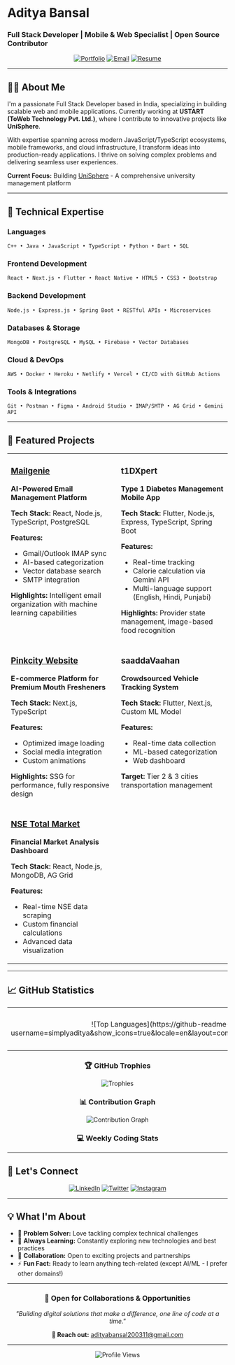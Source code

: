 # Aditya Bansal

### Full Stack Developer | Mobile & Web Specialist | Open Source Contributor

<div align="center">
  
[![Portfolio](https://img.shields.io/badge/Portfolio-aditya--bansal.tech-4285F4?style=for-the-badge&logo=google-chrome&logoColor=white)](https://aditya-bansal.tech/)
[![Email](https://img.shields.io/badge/Email-adityabansal200311%40gmail.com-EA4335?style=for-the-badge&logo=gmail&logoColor=white)](mailto:adityabansal200311@gmail.com)
[![Resume](https://img.shields.io/badge/Resume-View%20PDF-0077B5?style=for-the-badge&logo=adobe-acrobat-reader&logoColor=white)](https://drive.google.com/file/d/1r6uKU6sIzTid9m__c_WF0r3761y7OVOc/view?usp=sharing)

</div>

---

## 👨‍💻 About Me

I'm a passionate Full Stack Developer based in India, specializing in building scalable web and mobile applications. Currently working at **USTART (ToWeb Technology Pvt. Ltd.)**, where I contribute to innovative projects like **UniSphere**.

With expertise spanning across modern JavaScript/TypeScript ecosystems, mobile frameworks, and cloud infrastructure, I transform ideas into production-ready applications. I thrive on solving complex problems and delivering seamless user experiences.

**Current Focus:** Building [UniSphere](https://unisphere.bmu.edu.in/) - A comprehensive university management platform

---

## 🚀 Technical Expertise

### Languages
```
C++ • Java • JavaScript • TypeScript • Python • Dart • SQL
```

### Frontend Development
```
React • Next.js • Flutter • React Native • HTML5 • CSS3 • Bootstrap
```

### Backend Development
```
Node.js • Express.js • Spring Boot • RESTful APIs • Microservices
```

### Databases & Storage
```
MongoDB • PostgreSQL • MySQL • Firebase • Vector Databases
```

### Cloud & DevOps
```
AWS • Docker • Heroku • Netlify • Vercel • CI/CD with GitHub Actions
```

### Tools & Integrations
```
Git • Postman • Figma • Android Studio • IMAP/SMTP • AG Grid • Gemini API
```

---

## 💼 Featured Projects

<table>
<tr>
<td width="50%" valign="top">

### [Mailgenie](https://mailgenie.aditya-bansal.tech)
**AI-Powered Email Management Platform**

**Tech Stack:** React, Node.js, TypeScript, PostgreSQL

**Features:**
- Gmail/Outlook IMAP sync
- AI-based categorization
- Vector database search
- SMTP integration

**Highlights:** Intelligent email organization with machine learning capabilities

</td>
<td width="50%" valign="top">

### t1DXpert
**Type 1 Diabetes Management Mobile App**

**Tech Stack:** Flutter, Node.js, Express, TypeScript, Spring Boot

**Features:**
- Real-time tracking
- Calorie calculation via Gemini API
- Multi-language support (English, Hindi, Punjabi)

**Highlights:** Provider state management, image-based food recognition

</td>
</tr>
<tr>
<td width="50%" valign="top">

### [Pinkcity Website](https://pinkcitymouthfresheners.com)
**E-commerce Platform for Premium Mouth Fresheners**

**Tech Stack:** Next.js, TypeScript

**Features:**
- Optimized image loading
- Social media integration
- Custom animations

**Highlights:** SSG for performance, fully responsive design

</td>
<td width="50%" valign="top">

### saaddaVaahan
**Crowdsourced Vehicle Tracking System**

**Tech Stack:** Flutter, Next.js, Custom ML Model

**Features:**
- Real-time data collection
- ML-based categorization
- Web dashboard

**Target:** Tier 2 & 3 cities transportation management

</td>
</tr>
<tr>
<td width="50%" valign="top">

### [NSE Total Market](https://nse-total-market.aditya-bansal.tech)
**Financial Market Analysis Dashboard**

**Tech Stack:** React, Node.js, MongoDB, AG Grid

**Features:**
- Real-time NSE data scraping
- Custom financial calculations
- Advanced data visualization

</td>
<td width="50%" valign="top">

</td>
</tr>
</table>

---

## 📈 GitHub Statistics

<div align="center">

<table>
<tr>
<td width="50%" align="center">
  ![Top Languages](https://github-readme-stats.vercel.app/api/top-langs?username=simplyaditya&show_icons=true&locale=en&layout=compact&theme=radical&hide_border=true&langs_count=8)
</td>
<td width="50%" align="center">

![GitHub Streak](https://github-readme-streak-stats.herokuapp.com/?user=simplyaditya&theme=radical&hide_border=true)

</td>
</tr>
</table>

### 🏆 GitHub Trophies

![Trophies](https://github-profile-trophy.vercel.app/?username=simplyaditya&theme=radical&no-frame=true&no-bg=true&row=1&column=7)

### 📊 Contribution Graph

![Contribution Graph](https://github-readme-activity-graph.vercel.app/graph?username=simplyaditya&bg_color=141321&color=ff0068&line=ff0068&point=ffffff&area=true&hide_border=true)

### 💻 Weekly Coding Stats

<!--START_SECTION:waka-->
<!--END_SECTION:waka-->

</div>

---

## 🤝 Let's Connect

<div align="center">

[![LinkedIn](https://img.shields.io/badge/LinkedIn-Connect-0077B5?style=for-the-badge&logo=linkedin&logoColor=white)](https://www.linkedin.com/in/aditya-bansal-developer)
[![Twitter](https://img.shields.io/badge/Twitter-Follow-1DA1F2?style=for-the-badge&logo=twitter&logoColor=white)](https://twitter.com/its_my_tweetz)
[![Instagram](https://img.shields.io/badge/Instagram-Follow-E4405F?style=for-the-badge&logo=instagram&logoColor=white)](https://instagram.com/imadityabansal)

</div>

---

## 💡 What I'm About

- 🎯 **Problem Solver:** Love tackling complex technical challenges
- 🌱 **Always Learning:** Constantly exploring new technologies and best practices
- 🤝 **Collaboration:** Open to exciting projects and partnerships
- ⚡ **Fun Fact:** Ready to learn anything tech-related (except AI/ML - I prefer other domains!)

---

<div align="center">

### 💬 Open for Collaborations & Opportunities

*"Building digital solutions that make a difference, one line of code at a time."*

**📧 Reach out:** adityabansal200311@gmail.com

</div>

---

<div align="center">
  <img src="https://komarev.com/ghpvc/?username=simplyaditya&label=Profile%20Views&color=0e75b6&style=flat" alt="Profile Views" />
</div>
